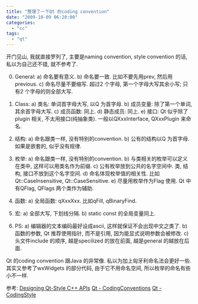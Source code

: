 ```yaml
---
title: "整理了一下Qt 的coding convention"
date: "2009-10-09 06:20:00"
categories: 
  - "cc"
tags: 
  - "qt"
---
```


开门见山, 我就直接罗列了, 主要是naming convention, style convention 的话, 私以为自己还不错, 就不参考了.

0. General: a) 命名要有意义. b) 命名要一致. 比如不要先用prev, 然后用previous. c) 命名尽量不要缩写. 超过2 个字母, 第一个字母大写其余小写; 只有2 个字母的则全部大写.

1. Class: a) 类名: 单词首字母大写, 以Q 为首字母. b) 成员变量: 除了第一个单词, 其余首字母大写. c) 成员函数: 同上. d) 静态成员: 同上. e) 接口: Qt 似乎除了plugin 相关, 不太用接口(纯抽象类). 一般以QXxxInterface, QXxxPlugin 来命名.

2. 结构: a) 命名跟类一样, 没有特别的convention. b) 公有的结构以Q 为首字母. 如果是嵌套的, 似乎没有规律.

3. 枚举: a) 命名跟类一样, 没有特别的convention. b) 与类相关的枚举可以定义在类中, 这样可以用类名作为前缀. c) 公有枚举放到公共的名字空间中. 类, 结构, 接口不放到这个名字空间. d) 命名体现枚举值的相关性. 比如Qt::CaseInsensitive, Qt::CaseSensitive. e) 尽量用枚举作为Flag 使用. Qt 中有QFlag, QFlags 两个类作为辅助.

5. 函数: a) 全局函数: qXxxXxx. 比如qFill, qBinaryFind.

6. 宏: a) 全部大写, 下划线分隔. b) static const 的全局变量同上.

7. PS: a) 编辑器的文本编码最好设成ascii, 这样就保证不会出现中文之类了. b) 函数的参数, Qt 推荐使用指针, 而不是引用, 因为能显式说明参数会被修改. c) 头文件include 的顺序, 越是specilized 的放在前面, 越是general 的越放在后面.

Qt 的coding convention 跟Java 的非常像. 私以为加上匈牙利命名法会更好一些. 其实又参考了wxWidgets 的部分代码, 由于它不用命名空间, 所以枚举的命名有些小不一样.

参考: [Designing Qt-Style C++ APIs](http://doc.trolltech.com/qq/qq13-apis.html) [Qt - CodingConventions](http://qt.gitorious.org/qt/pages/CodingConventions) [Qt - CodingStyle](http://qt.gitorious.org/qt/pages/QtCodingStyle)
